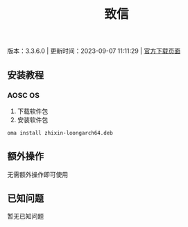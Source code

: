 ﻿---
id: 1750
title: 致信
toc: true
weight: 1750
---

版本：3.3.6.0 | 更新时间：2023-09-07 11:11:29 | [官方下载页面](http://app.loongapps.cn/#/detail/1750)

## 安装教程 

### AOSC OS 

1. 下载软件包
2. 安装软件包

```bash
oma install zhixin-loongarch64.deb
```

## 额外操作

无需额外操作即可使用

## 已知问题

暂无已知问题

